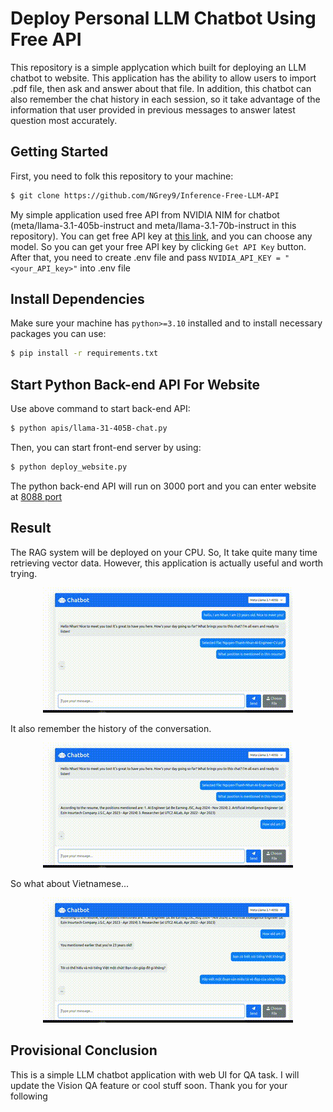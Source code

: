 # Deploy Personal LLM Chatbot Using Free API

This repository is a simple applycation which built for deploying an LLM chatbot to website. This application has the ability to allow users to import .pdf file, then ask and answer about that file. In addition, this chatbot can also remember the chat history in each session, so it take advantage of the information that user provided in previous messages to answer latest question most accurately.

## Getting Started

First, you need to folk this repository to your machine:
```sh
$ git clone https://github.com/NGrey9/Inference-Free-LLM-API
```

My simple application used free API from NVIDIA NIM for chatbot (meta/llama-3.1-405b-instruct and meta/llama-3.1-70b-instruct in this repository). You can get free API key at  <a href="https://build.nvidia.com/explore/discover">this link</a>, and you can choose any model. So you can get your free API key by clicking `Get API Key` button. After that, you need to create .env file and pass ``NVIDIA_API_KEY = "<your_API_key>"`` into .env file

## Install Dependencies

Make sure your machine has `python>=3.10` installed and to install necessary packages you can use:
```sh
$ pip install -r requirements.txt
```

## Start Python Back-end API For Website

Use above command to start back-end API:
```sh
$ python apis/llama-31-405B-chat.py
```

Then, you can start front-end server by using:
```sh
$ python deploy_website.py
```

The python back-end API will run on 3000 port and you can enter website at <a href="http://localhost:8088">8088 port</a>

## Result 

The RAG system will be deployed on your CPU. So, It take quite many time retrieving vector data. However, this application is actually useful and worth trying.
<p align="center">
  <img src="https://github.com/NGrey9/Inference-Free-LLM-API/blob/main/assets/chat.gif">
</p>

It also remember the history of the conversation.
<p align="center">
  <img src="https://github.com/NGrey9/Inference-Free-LLM-API/blob/main/assets/chat1.gif">
</p>

So what about Vietnamese...
<p align="center">
  <img src="https://github.com/NGrey9/Inference-Free-LLM-API/blob/main/assets/chat2.gif">
</p>

## Provisional Conclusion
This is a simple LLM chatbot application with web UI for QA task. I will update the Vision QA feature or cool stuff soon. Thank you for your following
